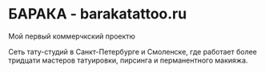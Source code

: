 # БАРАКА - barakatattoo.ru

Мой первый коммерчкский проектю

Сеть тату-студий в Санкт-Петербурге и Смоленске, где работает более тридцати мастеров татуировки, пирсинга и перманентного макияжа.
